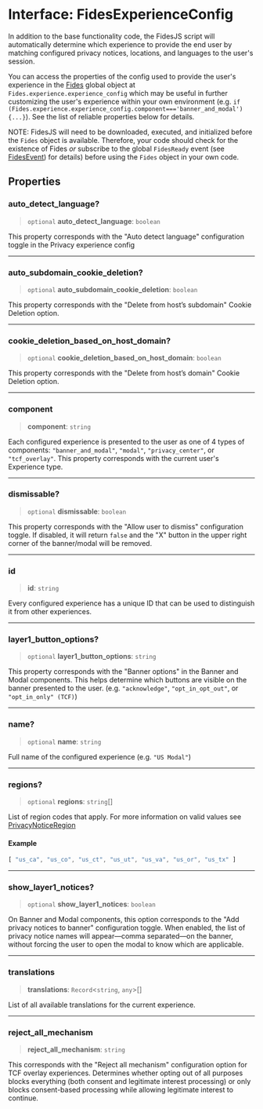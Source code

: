 # Interface: FidesExperienceConfig

In addition to the base functionality code, the FidesJS script will automatically
determine which experience to provide the end user by matching configured privacy
notices, locations, and languages to the user's session.

You can access the properties of the config used to provide the user's experience
in the [Fides](Fides.md) global object at `Fides.experience.experience_config` which may be
useful in further customizing the user's experience within your own environment
(e.g. `if (Fides.experience.experience_config.component==='banner_and_modal') {...}`).
See the list of reliable properties below for details.

NOTE: FidesJS will need to be downloaded, executed, and initialized before
the `Fides` object is available. Therefore, your code should check for the
existence of Fides *or* subscribe to the global `FidesReady` event (see
[FidesEvent](FidesEvent.md)) for details) before using the `Fides` object in your own code.

## Properties

### auto\_detect\_language?

> `optional` **auto\_detect\_language**: `boolean`

This property corresponds with the "Auto detect language" configuration toggle in the Privacy experience config

***

### auto\_subdomain\_cookie\_deletion?

> `optional` **auto\_subdomain\_cookie\_deletion**: `boolean`

This property corresponds with the "Delete from host’s subdomain" Cookie Deletion option.

***

### cookie\_deletion\_based\_on\_host\_domain?

> `optional` **cookie\_deletion\_based\_on\_host\_domain**: `boolean`

This property corresponds with the "Delete from host’s domain" Cookie Deletion option.

***

### component

> **component**: `string`

Each configured experience is presented to the user as one of 4 types of components: `"banner_and_modal"`, `"modal"`, `"privacy_center"`, or `"tcf_overlay"`. This property corresponds with the current user's Experience type.

***

### dismissable?

> `optional` **dismissable**: `boolean`

This property corresponds with the "Allow user to dismiss"
configuration toggle. If disabled, it will return `false` and the "X"
button in the upper right corner of the banner/modal will be removed.

***

### id

> **id**: `string`

Every configured experience has a unique ID that can be used to
distinguish it from other experiences.

***

### layer1\_button\_options?

> `optional` **layer1\_button\_options**: `string`

This property corresponds with the "Banner options" in the Banner
and Modal components. This helps determine which buttons are visible
on the banner presented to the user. (e.g. `"acknowledge"`, `"opt_in_opt_out"`, or `"opt_in_only" (TCF)`)

***

### name?

> `optional` **name**: `string`

Full name of the configured experience (e.g. `"US Modal"`)

***

### regions?

> `optional` **regions**: `string`[]

List of region codes that apply.
For more information on valid values see [PrivacyNoticeRegion](../enumerations/PrivacyNoticeRegion.md)

#### Example

```ts
[ "us_ca", "us_co", "us_ct", "us_ut", "us_va", "us_or", "us_tx" ]
```

***

### show\_layer1\_notices?

> `optional` **show\_layer1\_notices**: `boolean`

On Banner and Modal components, this option corresponds to the "Add privacy notices to banner" configuration toggle. When enabled, the list of privacy notice names will appear&mdash;comma separated&mdash;on the banner, without forcing the user to open the modal to know which are applicable.

***

### translations

> **translations**: `Record`\<`string`, `any`\>[]

List of all available translations for the current experience.

***

### reject\_all\_mechanism

> **reject\_all\_mechanism**: `string`

This corresponds with the "Reject all mechanism" configuration option for TCF overlay experiences.
Determines whether opting out of all purposes blocks everything (both consent and legitimate interest processing) or only blocks consent-based processing while allowing legitimate interest to continue.
